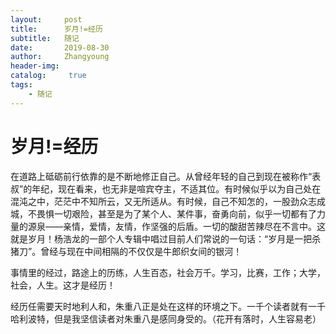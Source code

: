 ```yaml
---
layout:     post
title:      岁月!=经历
subtitle:   随记
date:       2019-08-30
author:     Zhangyoung
header-img: 
catalog: 	 true
tags:
    - 随记
---
```

# 岁月!=经历

在道路上砥砺前行依靠的是不断地修正自己。从曾经年轻的自己到现在被称作“表叔”的年纪，现在看来，也无非是喧宾夺主，不适其位。有时候似乎以为自己处在混沌之中，茫茫中不知所云，又无所适从。有时候，自己不知怎的，一股劲众志成城，不畏惧一切艰险，甚至是为了某个人、某件事，奋勇向前，似乎一切都有了力量的源泉——亲情，爱情，友情，作坚强的后盾。一切的酸甜苦辣尽在不言中。这就是岁月！杨浩龙的一部个人专辑中唱过目前人们常说的一句话：“岁月是一把杀猪刀”。曾经与现在中间相隔的不仅仅是牛郎织女间的银河！    

事情里的经过，路途上的历练，人生百态，社会万千。学习，比赛，工作；大学，社会，人生。这才是经历！

经历任需要天时地利人和，朱重八正是处在这样的环境之下。一千个读者就有一千哈利波特，但是我坚信读者对朱重八是感同身受的。（花开有落时，人生容易老）
